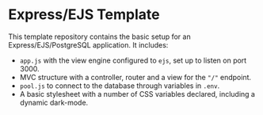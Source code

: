 # Express/EJS Template

This template repository contains the basic setup for an Express/EJS/PostgreSQL application. It includes:

- `app.js` with the view engine configured to `ejs`, set up to listen on port 3000.
- MVC structure with a controller, router and a view for the `"/"` endpoint.
- `pool.js` to connect to the database through variables in `.env`.
- A basic stylesheet with a number of CSS variables declared, including a dynamic dark-mode.
